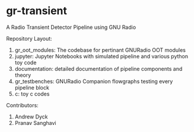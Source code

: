 # gr-transient

A Radio Transient Detector Pipeline using GNU Radio

Repository Layout:

1. gr_oot_modules:  The codebase for pertinant GNURadio OOT modules 
2. jupyter: Jupyter Notebooks with simulated pipeline and various python toy code 
3. documentation: detailed documentation of pipeline components and theory
4. gr_testbenches: GNURadio Companion flowgraphs testing every pipeline block
5. c: toy c codes

Contributors:

1. Andrew Dyck
2. Pranav Sanghavi
